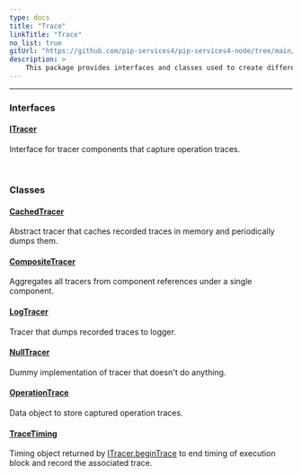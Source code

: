 ```yaml
---
type: docs
title: "Trace"
linkTitle: "Trace"
no_list: true
gitUrl: "https://github.com/pip-services4/pip-services4-node/tree/main/pip-services4-observability-node"
description: >
    This package provides interfaces and classes used to create different types of tracers. The main tools available from this package are a tracer factory and a tracer composite class. The first allows to create a factory for tracers, and the second to combine different tracers into one. Additionally, it provides tracers that allow to store their contents in memory and logs. 
---
```

---

<div class="module-body"> 

### Interfaces

#### [ITracer](itracer)
Interface for tracer components that capture operation traces.

<br>

### Classes

#### [CachedTracer](cached_tracer)
Abstract tracer that caches recorded traces in memory and periodically dumps them.

#### [CompositeTracer](composite_tracer)
Aggregates all tracers from component references under a single component.

#### [LogTracer](log_tracer)
Tracer that dumps recorded traces to logger.

#### [NullTracer](null_tracer)
Dummy implementation of tracer that doesn't do anything.

#### [OperationTrace](operation_trace)
Data object to store captured operation traces.

#### [TraceTiming](trace_timing)
Timing object returned by [ITracer.beginTrace](itracer/#beginTrace) to end timing
of execution block and record the associated trace.


</div>
